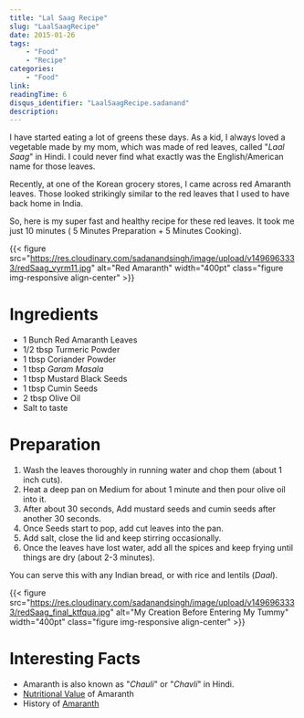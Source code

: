 ```yaml
---
title: "Lal Saag Recipe"
slug: "LaalSaagRecipe"
date: 2015-01-26
tags:
    - "Food"
    - "Recipe"
categories:
    - "Food"
link:
readingTime: 6
disqus_identifier: "LaalSaagRecipe.sadanand"
description:
---
```


I have started eating a lot of greens these days. As a kid, I always
loved a vegetable made by my mom, which was made of red leaves, called
"*Laal Saag*" in Hindi. I could never find what exactly was the
English/American name for those leaves.

Recently, at one of the Korean grocery stores, I came across red
Amaranth leaves. Those looked strikingly similar to the red leaves that
I used to have back home in India.

<!--more-->

So, here is my super fast and healthy recipe for these red leaves. It
took me just 10 minutes ( 5 Minutes Preparation + 5 Minutes Cooking).

<!--TOC-->

{{< figure src="https://res.cloudinary.com/sadanandsingh/image/upload/v1496963333/redSaag_vyrm11.jpg" alt="Red Amaranth" width="400pt" class="figure img-responsive align-center" >}}

Ingredients
===========

-   1 Bunch Red Amaranth Leaves
-   1/2 tbsp Turmeric Powder
-   1 tbsp Coriander Powder
-   1 tbsp *Garam Masala*
-   1 tbsp Mustard Black Seeds
-   1 tbsp Cumin Seeds
-   2 tbsp Olive Oil
-   Salt to taste

Preparation
===========

1.  Wash the leaves thoroughly in running water and chop them (about 1
    inch cuts).
2.  Heat a deep pan on Medium for about 1 minute and then pour olive oil into it.
3.  After about 30 seconds, Add mustard seeds and cumin seeds after
    another 30 seconds.
4.  Once Seeds start to pop, add cut leaves into the pan.
5.  Add salt, close the lid and keep stirring occasionally.
6.  Once the leaves have lost water, add all the spices and keep frying
    until things are dry (about 2-3 minutes).

You can serve this with any Indian bread, or with rice and lentils
(*Daal*).

{{< figure src="https://res.cloudinary.com/sadanandsingh/image/upload/v1496963333/redSaag_final_ktfqua.jpg" alt="My Creation Before Entering My Tummy" width="400pt" class="figure img-responsive align-center" >}}


Interesting Facts
=================

-   Amaranth is also known as "*Chauli*" or "*Chavli*" in Hindi.
-   [Nutritional Value](https://www.fatsecret.com/calories-nutrition/usda/amaranth-leaves) of Amaranth
-   History of [Amaranth](https://en.wikipedia.org/wiki/Amaranth#History)
